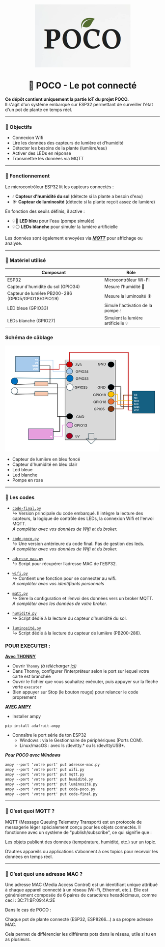 <p align="center">
  <img src="logo.png"/>
</p>
<h1 align="center"> 🌱 POCO - Le pot connecté </h2>


**Ce dépôt contient uniquement la partie <strong>IoT</strong> du projet POCO.**  
Il s'agit d'un système embarqué sur ESP32 permettant de surveiller l'état d'un pot de plante en temps réel.


---

### 🚀 Objectifs

- Connexion Wifi
- Lire les données des capteurs de lumière et d’humidité  
- Détecter les besoins de la plante (lumière/eau)  
- Activer des LEDs en réponse  
- Transmettre les données via MQTT  

---

### 🧠 Fonctionnement

Le microcontrôleur ESP32 lit les capteurs connectés :

- 💧 **Capteur d'humidité du sol** (détecte si la plante a besoin d'eau)  
- ☀️ **Capteur de luminosité** (détecte si la plante reçoit assez de lumière)  

En fonction des seuils définis, il active :

- 💡🔵 **LED bleu** pour l'eau (pompe simulée)  
- 💡⚪ **LEDs blanche** pour simuler la lumière artificielle  

Les données sont également envoyées via ***<u>MQTT</u>*** pour affichage ou analyse.

---

### 🔧 Matériel utilisé

| Composant | Rôle |
|-----------|------|
| ESP32 | Microcontrôleur Wi-Fi |
| Capteur d'humidité du sol (GPIO34)| Mesure l’humidité 🌱 |
| Capteur de lumière PB200-286 (GPIO5/GPIO18/GPIO19) | Mesure la luminosité ☀️ |
| LED bleue (GPIO33) | Simule l'activation de la pompe 💧 |
| LEDs blanche (GPIO27) | Simulent la lumière artificielle 💡 |

### Schéma de câblage

<p align="center">
  <img src="schéma.png"/>
</p>

- Capteur de lumière en bleu foncé
- Capteur d'humidité en bleu clair
- Led bleue
- Led blanche
- Pompe en rose

---

### 📂 Les codes 
 - [`code-final.py`](./code-final.py)  
  ↪ Version principale du code embarqué. Il intègre la lecture des capteurs, la logique de contrôle des LEDs, la connexion Wifi et l'envoi MQTT.   
  *A compléter avec vos données de Wifi et du broker.*

- [`code-poco.py`](./code-poco.py)  
  ↪ Une version antérieure du code final. Pas de gestion des leds.   
    *A compléter avec vos données de Wifi et du broker.*

- [`adresse-mac.py`](./adresse-mac.py)  
  ↪ Script pour récupérer l’adresse MAC de l’ESP32.

- [`wifi.py`](./wifi.py)  
  ↪ Contient une fonction pour se connecter au wifi.   
  *A compléter avec vos identifiants personnels*

- [`mqtt.py`](./mqtt.py)  
  ↪ Gère la configuration et l’envoi des données vers un broker MQTT.   
  *A compléter avec les données de votre broker.*

- [`humidité.py`](./humidité.py)  
  ↪ Script dédié à la lecture du capteur d’humidité du sol.

- [`luminosité.py`](./luminosité.py)  
  ↪ Script dédié à la lecture du capteur de lumière (PB200-286).


### POUR EXECUTER :

**<u>Avec THONNY</u>**
- Ouvrir `Thonny` *(à télécharger [ici](https://thonny.org/))*
- Dans Thonny, configurer l'interpréteur selon le port sur lequel votre carte est branchée
- Ouvrir le fichier que vous souhaitez exécuter, puis appuyer sur la flèche verte `executer`
- Bien appuyer sur Stop (le bouton rouge) pour relancer le code proprement

**<u>AVEC AMPY</u>**
- Installer ampy
```
pip install adafruit-ampy
```
- Connaître le port série de ton ESP32
    - Windows : via le Gestionnaire de périphériques (Ports COM).
    - Linux/macOS : avec ls /dev/tty.* ou ls /dev/ttyUSB*.

***Pour POCO avec Windows***
```
ampy --port 'votre port' put adresse-mac.py
ampy --port 'votre port' put wifi.py
ampy --port 'votre port' put mqtt.py
ampy --port 'votre port' put humidité.py
ampy --port 'votre port' put luminosité.py
ampy --port 'votre port' put code-poco.py
ampy --port 'votre port' put code-final.py
```


---

### 🧩 C’est quoi MQTT ?
MQTT (Message Queuing Telemetry Transport) est un protocole de messagerie léger spécialement conçu pour les objets connectés. Il fonctionne avec un système de "publish/subscribe", ce qui signifie que :

Les objets publient des données (température, humidité, etc.) sur un topic.

D’autres appareils ou applications s’abonnent à ces topics pour recevoir les données en temps réel.

--- 

### 🔑 C’est quoi une adresse MAC ?
Une adresse MAC (Media Access Control) est un identifiant unique attribué à chaque appareil connecté à un réseau (Wi-Fi, Ethernet, etc.). Elle est généralement composée de 6 paires de caractères hexadécimaux, comme ceci : 3C:71:BF:09:4A:2E

Dans le cas de POCO :

Chaque pot de plante connecté (ESP32, ESP8266…) a sa propre adresse MAC.

Cela permet de différencier les différents pots dans le réseau, utile si tu en as plusieurs.